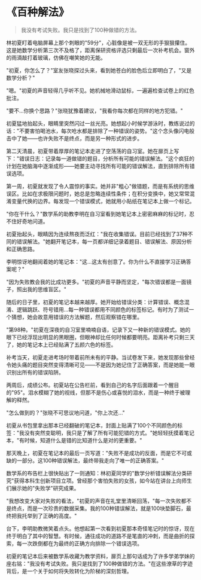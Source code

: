 # 《百种解法》

> 我没有考试失败。我只是找到了100种做错的方法。

林初夏盯着电脑屏幕上那个刺眼的"59分"，心脏像是被一双无形的手狠狠攥住。这是她数学分析第三次不及格了，距离保研资格评选只剩最后一次补考机会。窗外的雨滴敲打着玻璃，仿佛在嘲笑她的无能。

"初夏，你怎么了？"室友张晓探过头来，看到她苍白的脸色后立即明白了，"又是数学分析？"

"嗯。"初夏的声音轻得几乎听不见。她机械地滑动鼠标，一遍遍检查试卷上的红色批注。

"要不...你换个思路？"张晓犹豫着建议，"我看你每次都在同样的地方犯错。"

初夏猛地抬起头，眼睛里突然闪过一丝光亮。她想起小时候学游泳时，教练说过的话："不要害怕喝池水，每次呛水都是排除了一种错误的姿势。"这个念头像闪电般击中了她——也许失败不是终点，而是另一种形式的进步。

第二天清晨，初夏带着厚厚的笔记本走进了空荡荡的自习室。她在扉页上写下："错误日志：记录每一道做错的题目，分析所有可能的错误解法。"这个疯狂的计划在她脑海中逐渐成形——她要主动寻找所有可能的错误解法，直到排除所有错误选项。

第一周，初夏就发现了令人震惊的事实。她并非"粗心"做错题，而是有系统的思维误区。比如在求极限问题时，她总是忽略连续性条件；在积分变换中，她又常常混淆变量代换的边界。每发现一个错误模式，她就用小贴纸在笔记本上做一个标记。

"你在干什么？"数学系的助教李明在自习室看到她笔记本上密密麻麻的标记时，忍不住好奇地问道。

初夏抬起头，眼睛因为连续熬夜而泛红："我在收集错误。目前已经找到了37种不同的错误解法。"她翻开笔记本，每一页都详细记录着题目、错误解法、原因分析和正确思路。

李明惊讶地翻阅着她的笔记本："这...这太有创意了。你为什么不直接学习正确答案呢？"

"因为失败教会我的比成功更多。"初夏的声音平静而坚定，"每次错误都是一面镜子，照出我的思维盲区。"

随后的日子里，初夏的笔记本越来越厚。她开始给错误分类：计算错误、概念混淆、逻辑跳跃、符号错用...每一种错误都用不同颜色的标签标记。有时为了测试一个猜想，她会故意用错误的方法解题，然后观察错在哪里。

"第98种。"初夏在深夜的自习室里喃喃自语，记录下又一种新的错误模式。她的眼下已经浮现出明显的黑眼圈，但眼神却比任何时候都要明亮。距离补考只剩三天了，她的笔记本上已经贴满了五颜六色的标签。

补考当天，初夏走进考场时带着前所未有的平静。当试卷发下来，她发现那些曾经令她头痛的题目突然变得清晰可见——不是因为她记住了正确答案，而是她能一眼识别出所有的错误陷阱。

两周后，成绩公布。初夏站在公告栏前，看到自己的名字后面跟着一个醒目的"95"。泪水模糊了她的视线，但那不是伤心或喜悦的泪水，而是一种终于被理解的释然。

"怎么做到的？"张晓不可思议地问道，"你上次还..."

初夏从书包里拿出那本已经翻破的笔记本，封面上贴满了100个不同颜色的标签："我没有突然变聪明，我只是了解了所有可能犯错的方式。"她轻轻抚摸着笔记本，"有时候，知道什么是错的比知道什么是对的更重要。"

那天晚上，初夏在笔记本的最后一页写道："失败不是成功的反面，而是它不可或缺的一部分。这100种错误解法，最终带我走向了唯一的正确答案。"

数学系的布告栏上很快贴出了一则通知：林初夏同学的"数学分析错误解法分类研究"获得本科生创新项目立项。曾经那个害怕失败的女孩，如今站在讲台上向师生们展示她的"失败学"研究成果。

"我想改变大家对失败的看法，"初夏的声音在礼堂里清晰回荡，"每一次失败都不是终点，而是一次珍贵的数据采集。我的100种错误解法，就是100块垫脚石，最终把我托举到了正确的高度。"

台下，李明助教微笑着点头。他想起第一次看到初夏那本奇怪笔记时的惊讶，现在终于明白了其中的智慧。有时候，通往成功的道路不是笔直的冲刺，而是曲折的探索，每一次跌倒都在为最终的正确方向排除一个错误选项。

初夏的笔记本后来被数学系收藏为教学资料，扉页上那句话成为了许多学弟学妹的座右铭："我没有考试失败。我只是找到了100种做错的方法。"在这些潦草的字迹背后，是一个关于如何将失败转化为阶梯的深刻哲理。